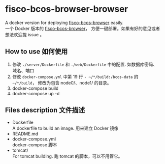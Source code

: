 # fisco-bcos-browser-browser

A docker version for deploying [fisco-bcos-browser](https://github.com/FISCO-BCOS/fisco-bcos-browser) easily.\
一个 Docker 版本的 [fisco-bcos-browser](https://github.com/FISCO-BCOS/fisco-bcos-browser)， 方便一键部署。如果有好的意见或者想法欢迎提 issue 。

## How to use 如何使用

1. 修改 `./server/Dockerfile` 和 `./web/Dockerfile` 中的配置. 如数据库密码、域名、端口
2. 修改 `docker-compose.yml` 中第 19 行 `- ~/*/build:/bcos-data` 的 `~/*/build`， 修改为包含 node0/、node1/ 的目录。
3. docker-compose build
4. docker-compose up -d

## Files description 文件描述

* Dockerfile \
  A dockerfile to build an image. 用来建立 Docker 镜像
* README.md
* docker-compose.yml \
  docker-compose 脚本
* tomcat/ \
  For tomcat building. 跑 tomcat 的脚本，可以不用管它。

